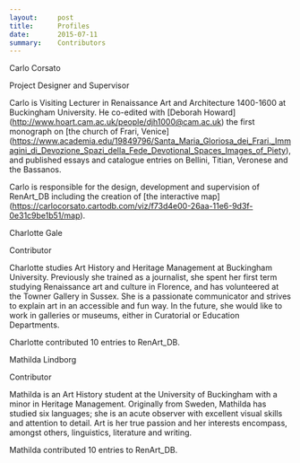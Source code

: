 ```yaml
---
layout:     post
title:      Profiles
date:       2015-07-11
summary:    Contributors
---
```


<a name="Carlo Corsato"></a>
Carlo Corsato

Project Designer and Supervisor

Carlo is Visiting Lecturer in Renaissance Art and Architecture 1400-1600 at Buckingham University.
He co-edited with [Deborah Howard] (http://www.hoart.cam.ac.uk/people/djh1000@cam.ac.uk) the first monograph on [the church of Frari, Venice] (https://www.academia.edu/19849796/Santa_Maria_Gloriosa_dei_Frari._Immagini_di_Devozione_Spazi_della_Fede_Devotional_Spaces_Images_of_Piety), and published essays and catalogue entries on Bellini, Titian, Veronese and the Bassanos.

Carlo is responsible for the design, development and supervision of RenArt_DB including the creation of [the interactive map] (https://carlocorsato.cartodb.com/viz/f73d4e00-26aa-11e6-9d3f-0e31c9be1b51/map).



<a name="Charlotte Gale"></a>
Charlotte Gale

Contributor

Charlotte studies Art History and Heritage Management at Buckingham University. Previously she trained as a journalist, she spent her first term studying Renaissance art and culture in Florence, and has volunteered at the Towner Gallery in Sussex. She is a passionate communicator and strives to explain art in an accessible and fun way. In the future, she would like to work in galleries or museums, either in Curatorial or Education Departments.

Charlotte contributed 10 entries to RenArt_DB.​


<a name="Charlotte Gale"></a>
Mathilda Lindborg

Contributor

Mathilda is an Art History student at the University of Buckingham with a minor in Heritage Management. Originally from Sweden, Mathilda has studied six languages; she is an acute observer with excellent visual skills and attention to detail. Art is her true passion and her interests encompass, amongst others, linguistics, literature and writing.

Mathilda contributed 10 entries to RenArt_DB.​
